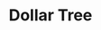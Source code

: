 ---
title: "Dollar Tree"
url: /kissimmee/dollar-tree-west-irlo-bronson-memorial-highway-2/
shop: Kramladen
---